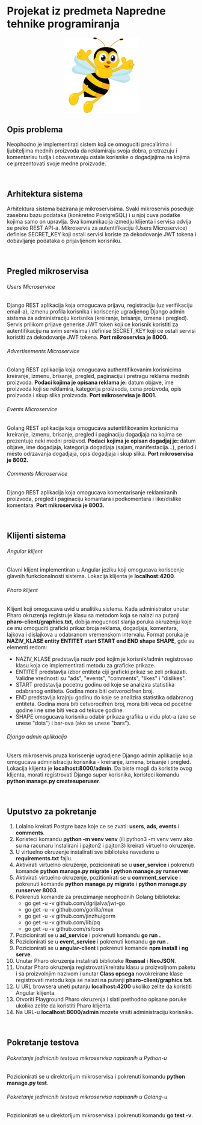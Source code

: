 <h1>Projekat iz predmeta Napredne tehnike programiranja</h1>

<div align="center">
  <img src="https://github.com/draganagrbic998/ntp/blob/main/pcelica.jpg" alt="drawing" width="200" height="200"/>
</div>

<h2>Opis problema</h2>
Neophodno je implementirati sistem koji ce omoguciti precalirima i ljubiteljima mednih proizvoda da reklamiraju svoja dobra, pretrazuju i komentarisu tudja i obavestavaju ostale korisnike o dogadjajima na kojima ce prezentovati svoje medne proizvode.

<br><h2>Arhitektura sistema</h2>
Arhitektura sistema bazirana je mikroservisima. Svaki mikroservis poseduje zasebnu bazu podataka (konkretno PostgreSQL) i u njoj cuva podatke kojima samo on upravlja. Sva komunikacija izmedju klijenta i servisa odvija se preko REST API-a. Mikroservis za autentifikaciju (Users Microservice) definise SECRET_KEY koji ostali servisi koriste za dekodovanje JWT tokena i dobavljanje podataka o prijavljenom korisniku.

<br><h2>Pregled mikroservisa</h2>
<h6>Users Microservice</h6>
Django REST aplikacija koja omogucava prijavu, registraciju (uz verifikaciju email-a), izmenu profila korisnika i koriscenje ugradjenog Django admin sistema za administraciju korisnika (kreiranje, brisanje, izmena i pregled). Servis prilikom prijave generise JWT token koji ce korisnik koristiti za autentifikaciju na svim servisima i definise SECRET_KEY koji ce ostali servisi koristiti za dekodovanje JWT tokena. <b>Port mikroservisa je 8000.</b> 
<h6>Advertisements Microservice</h6>
Golang REST aplikacija koja omogucava authentifikovanim korisnicima kreiranje, izmenu, brisanje, pregled, paginaciju i pretragu reklama mednih proizvoda. <b>Podaci kojima je opisana reklama je: </b>datum objave, ime proizvoda koji se reklamira, kategorija proizvoda, cena proizvoda, opis proizvoda i skup slika proizvoda. <b>Port mikroservisa je 8001.</b>
<h6>Events Microservice</h6>
Golang REST aplikacija koja omogucava autentifikovanim korisnicima kreiranje, izmenu, brisanje, pregled i paginaciju dogadjaja na kojima se prezentuje neki medni proizvod. <b>Podaci kojima je opisan dogadjaj je: </b>datum objave, ime dogadjaja, kategorija dogadjaja (sajam, manifestacija...), period i mesto odrzavanja dogadjaja, opis dogadjaja i skup slika. <b>Port mikroservisa je 8002.</b>
<h6>Comments Microservice</h6>
Django REST aplikacija koja omogucava komentarisanje reklamiranih proizvoda, pregled i paginaciju komantara i podkomentara i like/dislike komentara. <b>Port mikroservisa je 8003.</b>

<br><h2>Klijenti sistema</h2>
<h6>Angular klijent</h6>
Glavni klijent implementiran u Angular jeziku koji omogucava koriscenje glavnih funkcionalnosti sistema. Lokacija klijenta je <b>localhost:4200</b>.
<h6>Pharo klijent</h6>
Klijent koji omogucava uvid u analitiku sistema. Kada administrator unutar Pharo okruzenja registruje klasu sa metodom koja se nalazi na putanji <b>pharo-client/graphics.txt</b>, dobija mogucnost slanja poruka okruzenju koje ce mu omoguciti graficki prikaz broja reklama, dogadjaja, komentara, lajkova i dislajkova u odabranom vremenskom intervalu. Format poruka je <b>NAZIV_KLASE entity ENTITET start START end END shape SHAPE</b>, gde su elementi redom:
<ul>
  <li>
    NAZIV_KLASE predstavlja naziv pod kojim je korisnik/admin registrovao klasu koja ce implementirati metodu za graficke prikaze.
  </li>
  <li>
    ENTITET predstavlja izbor entiteta ciji graficki prikaz se zeli prikazati. Validne vrednosti su "ads", "events", "comments", "likes" i "dislikes".
  </li>
  <li>
    START predstavlja pocetnu godinu od koje se analizira statistika odabranog entiteta. Godina mora biti cetvorocifren broj.
  </li>
  <li>
    END predstavlja krajnju godinu do koje se analizira statistika odabranog entiteta. Godina mora biti cetvorocifren broj, mora biti veca od pocetne godine i ne sme biti veca od tekuce godine. 
  </li>
  <li>
    SHAPE omogucava korisniku odabir prikaza grafika u vidu plot-a (ako se unese "dots") i bar-ova (ako se unese "bars").
  </li>
</ul>
<h6>Django admin aplikacija</h6>
Users mikroservis pruza koriscenje ugradjene Django admin aplikacije koja omogucava administraciju korisnika - kreiranje, izmena, brisanje i pregled. Lokacija klijenta je <b>localhost:8000/admin</b>. Da biste mogli da koristite ovog klijenta, morati registrovati Django super korisnika, koristeci komandu <b>python manage.py createsuperuser</b>.

<br><h2>Uputstvo za pokretanje</h2>
<ol>
  <li>
    Lolalno kreirati Postgre baze koje ce se zvati: <b>users</b>, <b>ads</b>, <b>events</b> i <b>comments</b>.
  </li>
  <li>
    Koristeci komandu <b>python -m venv venv</b> (ili python3 -m venv venv ako su na racunaru instalirani i pajton2 i pajton3) kreirati virtuelno okruzenje.
  </li>
  <li>
    U virtuelno okruzenje instalirati sve biblioteke navedene u <b>requirements.txt</b> fajlu.
  </li>
  <li>
    Aktivirati virtuelno okruzenje, pozicionirati se u <b>user_service</b> i pokrenuti komande <b>python manage.py migrate</b> i <b>python manage.py runserver</b>.
  </li>
  <li>
    Aktivirati virtuelno okruzenje, pozitionirati se u <b>comment_service</b> i pokrenuti komande <b>python manage.py migrate</b> i <b>python manage.py runserver 8003</b>.
  </li>
  <li>
    Pokrenuti komande za preuzimanje neophodnih Golang biblioteka:
    <ul>
      <li>go get -u -v github.com/dgrijalva/jwt-go</li>
      <li>go get -u -v github.com/gorilla/mux</li>
      <li>go get -u -v github.com/jinzhu/gorm</li>
      <li>go get -u -v github.com/lib/pq</li>
      <li>go get -u -v github.com/rs/cors</li>
    </ul>
  </li>
  <li>
    Pozicionirati se u <b>ad_service</b> i pokrenuti komandu <b>go run .</b>
  </li>
  <li>
    Pozicionirati se u <b>event_service</b> i pokrenuti komandu <b>go run .</b>
  </li>
  <li>
    Pozicionirati se u <b>angular-client</b> i pokrenuti komande <b>npm install</b> i <b>ng serve</b>.
  </li>
  <li>
    Unutar Pharo okruzenja instalirati biblioteke <b>Roassal</b> i <b>NeoJSON</b>. 
  </li>
  <li>
    Unutar Pharo okruzenja registrovati/kreiratu klasu u proizvoljnom paketu i sa proizvolnjim nazivom i unutar <b>Class opsega</b> novokreirane klase registrovati metodu koja se nalazi na putanji <b>pharo-client/graphics.txt</b>.
  </li>
  <li>
    U URL browsera uneti putanju <b>localhost:4200</b> ukoliko zelite da koristiti Angular klijenta.
  </li>
  <li>
    Otvoriti Playground Pharo okruzenja i slati prethodno opisane poruke ukoliko zelite da koristiti Pharo klijenta.
  </li>
  <li>
    Na URL-u <b>localhost:8000/admin</b> mozete vrsiti administraciju korisnika.
  </li>
</ol>

<br><h2>Pokretanje testova</h2>
<h6>Pokretanje jedinicnih testova mikroservisa napisanih u Python-u</h6>
Pozicionirati se u direktorijum mikroservisa i pokrenuti komandu <b>python manage.py test</b>.
<h6>Pokretanje jedinicnih testova mikroservisa napisanih u Golang-u</h6>
Pozicionirati se u direktorijum mikroservisa i pokrenuti komandu <b>go test -v</b>.
